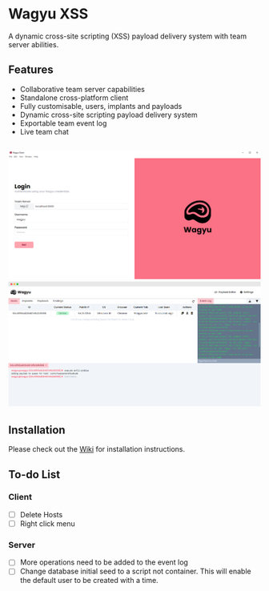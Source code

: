 # Wagyu XSS
A dynamic cross-site scripting (XSS) payload delivery system with team server abilities.

## Features
- Collaborative team server capabilities
- Standalone cross-platform client
- Fully customisable, users, implants and payloads
- Dynamic cross-site scripting payload delivery system
- Exportable team event log
- Live team chat

![Client Login Page](./images/client-login.png) ![Client Hosts Table](./images/client-host.png)
---
## Installation
Please check out the [Wiki](https://wagyu-docs.jamiepegg.com/) for installation instructions.

## To-do List
### Client
- [ ] Delete Hosts
- [ ] Right click menu

### Server
- [ ] More operations need to be added to the event log
- [ ] Change database initial seed to a script not container. This will enable the default user to be created with a time.

